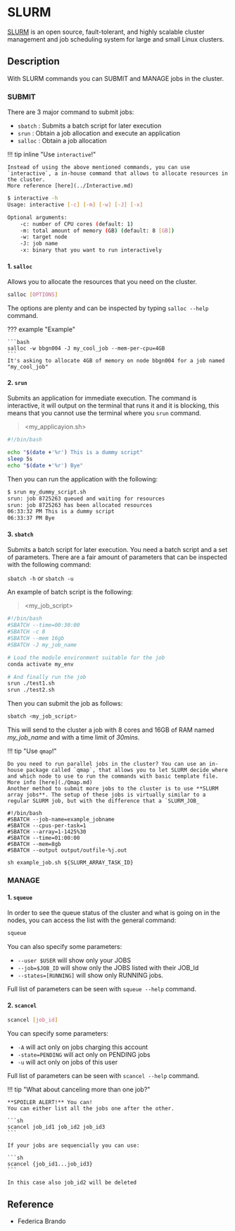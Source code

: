 # SLURM

[SLURM](https://slurm.schedmd.com) is an open source, fault-tolerant, and highly scalable cluster management and job scheduling system for large and small Linux clusters.

## Description

With SLURM commands you can SUBMIT and MANAGE jobs in the cluster.

### SUBMIT

There are 3 major command to submit jobs:

- `sbatch` : Submits a batch script for later execution
- `srun` : Obtain a job allocation and execute an application
- `salloc` : Obtain a job allocation

!!! tip inline "Use `interactive`!"
  
    Instead of using the above mentioned commands, you can use `interactive`, a in-house command that allows to allocate resources in the cluster.
    More reference [here](../Interactive.md)
  
```bash
$ interactive -h 
Usage: interactive [-c] [-m] [-w] [-J] [-x]

Optional arguments:
    -c: number of CPU cores (default: 1)
    -m: total amount of memory (GB) (default: 8 [GB])
    -w: target node
    -J: job name
    -x: binary that you want to run interactively
```

#### 1. `salloc`

Allows you to allocate the resources that you need on the cluster.

```bash
salloc [OPTIONS]
```

The options are plenty and can be inspected by typing `salloc --help` command. 

??? example "Example"
    
    ```bash 
    salloc -w bbgn004 -J my_cool_job --mem-per-cpu=4GB
    ``` 
    It's asking to allocate 4GB of memory on node bbgn004 for a job named "my_cool_job"

#### 2. `srun`

Submits an application for immediate execution. The command is interactive, it will output on the terminal that runs it and it is blocking, this means that you cannot use the terminal where you `srun` command. 

><my_applicayion.sh\>
```sh
#!/bin/bash

echo "$(date +'%r') This is a dummy script"
sleep 5s
echo "$(date +'%r') Bye"
```

Then you can run the application with the following:

```bash
$ srun my_dummy_script.sh 
srun: job 8725263 queued and waiting for resources
srun: job 8725263 has been allocated resources
06:33:32 PM This is a dummy script
06:33:37 PM Bye
```

#### 3. `sbatch`

Submits a batch script for later execution. You need a batch script and a set of parameters.
There are a fair amount of parameters that can be inspected with the following command:

`sbatch -h` or `sbatch -u`

An example of batch script is the following:

> <my_job_script\>

```sh
#!/bin/bash
#SBATCH --time=00:30:00
#SBATCH -c 8
#SBATCH --mem 16gb
#SBATCH -J my_job_name

# Load the module environment suitable for the job
conda activate my_env

# And finally run the job​
srun ./test1.sh 
srun ./test2.sh
```

Then you can submit the job as follows:

```bash
sbatch <my_job_script>
```

This will send to the cluster a job with 8 cores and 16GB of RAM named _my_job_name_ and with a time limit of _30mins_.

!!! tip "Use `qmap`!"
  
    Do you need to run parallel jobs in the cluster? You can use an in-house package called `qmap`, that allows you to let SLURM decide where and which node to use to run the commands with basic template file.
    More info [here](./Qmap.md)
    Another method to submit more jobs to the cluster is to use **SLURM array jobs**. The setup of these jobs is virtually similar to a regular SLURM job, but with the difference that a `SLURM_JOB_

```
#!/bin/bash
#SBATCH --job-name=example_jobname
#SBATCH --cpus-per-task=1
#SBATCH --array=1-1425%30
#SBATCH --time=01:00:00
#SBATCH --mem=8gb
#SBATCH --output output/outfile-%j.out

sh example_job.sh ${SLURM_ARRAY_TASK_ID}

```
    

### MANAGE

#### 1. `squeue`

In order to see the queue status of the cluster and what is going on in the nodes, you can access the list  with the general command:

```bash
squeue
```

You can also specify some parameters:

- `--user $USER` will show only your JOBS
- `--job=$JOB_ID` will show only the JOBS listed with their JOB_Id
- `--states=[RUNNING]` will show only RUNNING jobs.

Full list of parameters can be seen with `squeue --help` command.

#### 2. `scancel`

```bash
scancel [job_id]
```

You can specify some parameters:

- `-A` will act only on jobs charging this account
- `-state=PENDING` will act only on PENDING jobs
- `-u` will act only on jobs of this user

Full list of parameters can be seen with `scancel --help` command.

!!! tip "What about canceling more than one job?"

    **SPOILER ALERT!** You can! 
    You can either list all the jobs one after the other.

    ```sh
    scancel job_id1 job_id2 job_id3
    ```

    If your jobs are sequencially you can use:

    ```sh
    scancel {job_id1...job_id3}
    ```

    In this case also job_id2 will be deleted


## Reference

- Federica Brando

